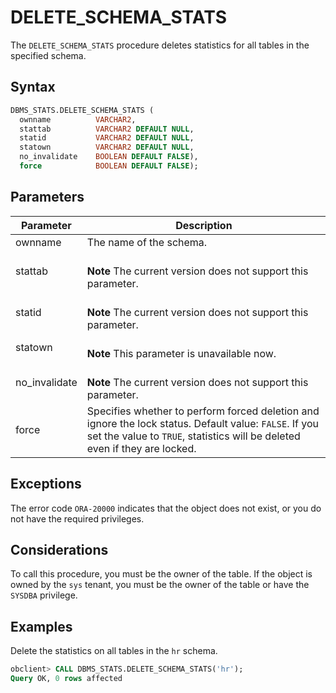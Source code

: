 # DELETE_SCHEMA_STATS

The `DELETE_SCHEMA_STATS` procedure deletes statistics for all tables in the specified schema.

## Syntax

```sql
DBMS_STATS.DELETE_SCHEMA_STATS (
  ownname          VARCHAR2,
  stattab          VARCHAR2 DEFAULT NULL,
  statid           VARCHAR2 DEFAULT NULL,
  statown          VARCHAR2 DEFAULT NULL,
  no_invalidate    BOOLEAN DEFAULT FALSE),
  force            BOOLEAN DEFAULT FALSE);
```



## Parameters


| Parameter     | Description                                                                                                                                                                           |
|---------------|---------------------------------------------------------------------------------------------------------------------------------------------------------------------------------------|
| ownname       | The name of the schema.                                                                                                                                                               |
| stattab       | <br>**Note** The current version does not support this parameter.</br>                                                                                                                |
| statid        | <br>**Note** The current version does not support this parameter.</br>                                                                                                                |
| statown       | <br>**Note** This parameter is unavailable now.</br>                                                                                                                                  |
| no_invalidate | <br>**Note** The current version does not support this parameter.</br>                                                                                                                |
| force         | Specifies whether to perform forced deletion and ignore the lock status. Default value: `FALSE`.  If you set the value to `TRUE`, statistics will be deleted even if they are locked. |



## Exceptions

The error code `ORA-20000` indicates that the object does not exist, or you do not have the required privileges.

## Considerations

To call this procedure, you must be the owner of the table. If the object is owned by the `sys` tenant, you must be the owner of the table or have the `SYSDBA` privilege.

## Examples

Delete the statistics on all tables in the `hr` schema.

```sql
obclient> CALL DBMS_STATS.DELETE_SCHEMA_STATS('hr');
Query OK, 0 rows affected
```
